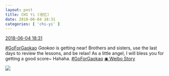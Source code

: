 ```yaml
---
layout: post
title: CHI Yi (池忆)
date: 2018-06-04 18:31
categories: [ 'chi-yi' ]
---
```


<div class="weibo-info">
  <a href="https://weibo.com/6117581836/GjPm3FuUq">2018-06-04 18:31</a>
</div>

[#GoForGaokao](http://s.weibo.com/weibo/%23%E9%AB%98%E8%80%83%E5%8A%A0%E6%B2%B9%23) *Gaokao* is getting near! Brothers and sisters, use the last days to review the lessons, and be relax! As a little angel, I will bless you for getting a good score~ Hahaha. [#GoForGaokao](http://s.weibo.com/weibo/%23%E9%AB%98%E8%80%83%E5%8A%A0%E6%B2%B9%23) [◉ Weibo Story](https://m.weibo.cn/c/story/player?oid=1042151:23135424247256440125061_6)

<!-- more -->

<a href="//f.us.sinaimg.cn/004nLo1Mlx07l03nzZlK010402007fyY0k010.mp4?Expires=1528379268&ssig=jTcjtMhwqx&KID=unistore,video">
  <img class="weibo-pic-preview" src="http://wx2.sinaimg.cn/large/006G0KuMly8frzbrxlr9hj30f00qomzm.jpg" />
</a>
